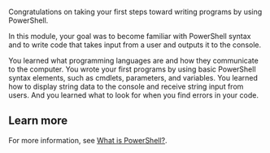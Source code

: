 Congratulations on taking your first steps toward writing programs by using PowerShell.

In this module, your goal was to become familiar with PowerShell syntax and to write code that takes input from a user and outputs it to the console.

You learned what programming languages are and how they communicate to the computer. You wrote your first programs by using basic PowerShell syntax elements, such as cmdlets, parameters, and variables. You learned how to display string data to the console and receive string input from users. And you learned what to look for when you find errors in your code.

## Learn more

For more information, see [What is PowerShell?](/powershell/scripting/overview).